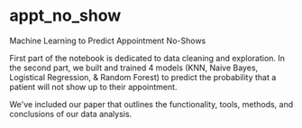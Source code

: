 # appt_no_show

Machine Learning to Predict Appointment No-Shows

First part of the notebook is dedicated to data cleaning and exploration. 
In the second part, we built and trained 4 models (KNN, Naive Bayes, Logistical Regression, & Random Forest) to predict the probability that a patient will not show up to their appointment. 

We've included our paper that outlines the functionality, tools, methods, and conclusions of our data analysis. 
